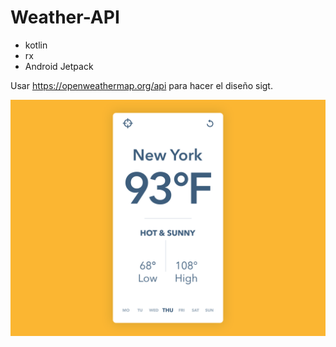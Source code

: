 # Weather-API
- kotlin
- rx
- Android Jetpack

Usar https://openweathermap.org/api para hacer el diseño sigt.

![diseño](attachment.png)
